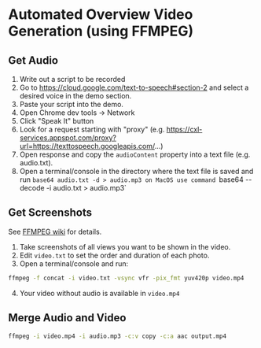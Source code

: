 # Automated Overview Video Generation (using FFMPEG)

## Get Audio
1. Write out a script to be recorded
2. Go to https://cloud.google.com/text-to-speech#section-2 and select a desired voice in the demo section.
3. Paste your script into the demo.
4. Open Chrome dev tools -> Network
5. Click "Speak It" button
6. Look for a request starting with "proxy" (e.g. https://cxl-services.appspot.com/proxy?url=https://texttospeech.googleapis.com/...)
7. Open response and copy the `audioContent` property into a text file (e.g. audio.txt).
8. Open a terminal/console in the directory where the text file is saved and run `base64 audio.txt -d > audio.mp3 on MacOS use command `base64 --decode -i audio.txt > audio.mp3`

## Get Screenshots
See [FFMPEG wiki](https://trac.ffmpeg.org/wiki/Slideshow) for details.

1. Take screenshots of all views you want to be shown in the video.
2. Edit `video.txt` to set the order and duration of each photo.
3. Open a terminal/console and run:

```sh
ffmpeg -f concat -i video.txt -vsync vfr -pix_fmt yuv420p video.mp4
```
4. Your video without audio is available in `video.mp4`

## Merge Audio and Video

```sh
ffmpeg -i video.mp4 -i audio.mp3 -c:v copy -c:a aac output.mp4
```
